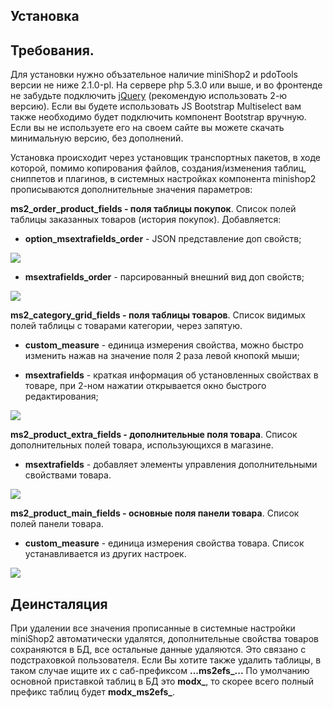 ## Установка

## Требования.

Для установки нужно объзательное наличие miniShop2 и pdoTools версии не ниже
2.1.0-pl. На сервере php 5.3.0 или выше, и во фронтенде не забудьте подключить
[jQuery](https://jquery.com/) (рекомендую использовать 2-ю версию).
Если вы будете использовать JS Bootstrap Multiselect вам также необходимо будет
подключить компонент Bootstrap вручную. Если вы не используете его на своем сайте
вы можете скачать минимальную версию, без дополнений.

Установка происходит через установщик транспортных пакетов, в ходе которой, помимо
копирования файлов, создания/изменения таблиц, сниппетов и плагинов, в системных
настройках компонента minishop2 прописываются дополнительные значения
параметров:

**ms2_order_product_fields - поля таблицы покупок**. Список полей таблицы
заказанных товаров (история покупок). Добавляется:

* **option_msextrafields_order** - JSON представление доп свойств;

[![](https://file.modx.pro/files/f/5/1/f51834fa1beef89d993da8151d9b7139s.jpg)](https://file.modx.pro/files/f/5/1/f51834fa1beef89d993da8151d9b7139.png)

* **msextrafields_order** - парсированный внешний вид доп свойств;

[![](https://file.modx.pro/files/d/5/0/d50f9f43a8d10e4d99715cb3ba746694s.jpg)](https://file.modx.pro/files/d/5/0/d50f9f43a8d10e4d99715cb3ba746694.png)

**ms2_category_grid_fields - поля таблицы товаров**. Список видимых полей
таблицы с товарами категории, через запятую.

* **custom_measure** - единица измерения свойства, можно быстро изменить нажав на значение поля 2 раза левой кнопокй мыши;

* **msextrafields** - краткая информация об установленных свойствах в товаре, при 2-ном нажатии открывается окно быстрого редактирования;

[![](https://file.modx.pro/files/9/a/3/9a3890401715af2a901d9d6e7b20a086s.jpg)](https://file.modx.pro/files/9/a/3/9a3890401715af2a901d9d6e7b20a086.png)

**ms2_product_extra_fields - дополнительные поля товара**. Список дополнительных полей товара, использующихся в магазине.

* **msextrafields** - добавляет элементы управления дополнительными свойствами товара.

[![](https://file.modx.pro/files/a/4/b/a4bb2f40f0240a0e7dc3a0b7bb4cf62bs.jpg)](https://file.modx.pro/files/a/4/b/a4bb2f40f0240a0e7dc3a0b7bb4cf62b.png)

**ms2_product_main_fields - основные поля панели товара**. Список полей панели товара.

* **custom_measure** - единица измерения свойства товара. Список устанавливается из других настроек.

[![](https://file.modx.pro/files/1/d/d/1ddc87586583070bdaa5aaefec17c63fs.jpg)](https://file.modx.pro/files/1/d/d/1ddc87586583070bdaa5aaefec17c63f.png)

## Деинсталяция

При удалении все значения прописанные в системные настройки miniShop2
автоматически удалятся, дополнительные свойства товаров сохраняются в БД, все
остальные данные удаляются. Это связано с подстраховкой пользователя. Если Вы
хотите также удалить таблицы, в таком случае ищите их с саб-префиксом
**...ms2efs_...** По умолчанию основной приставкой таблиц в БД это
**modx_**, то скорее всего полный префикс таблиц будет **modx_ms2efs_**.
